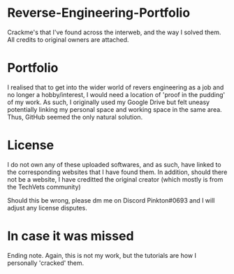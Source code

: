# Reverse-Engineering-Portfolio
Crackme's that I've found across the interweb, and the way I solved them. All credits to original owners are attached. 

# Portfolio
I realised that to get into the wider world of revers engineering as a job and no longer a hobby/interest, I would need a location of 'proof in the pudding' of my work. As such, I originally used my Google Drive but felt uneasy potentially linking my personal space and working space in the same area. Thus, GitHub seemed the only natural solution.

# License
I do not own any of these uploaded softwares, and as such, have linked to the corresponding websites that I have found them. In addition, should there not be a website, I have creditted the original creator (which mostly is from the TechVets community) 

Should this be wrong, please dm me on Discord Pinkton#0693 and I will adjust any license disputes.

# In case it was missed
Ending note. Again, this is not my work, but the tutorials are how I personally 'cracked' them.
